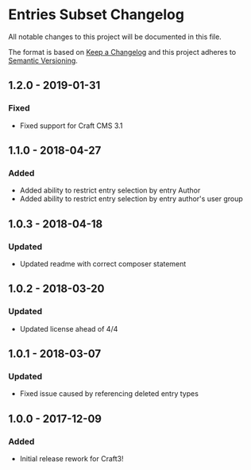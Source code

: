 # Entries Subset Changelog

All notable changes to this project will be documented in this file.

The format is based on [Keep a Changelog](http://keepachangelog.com/) and this project adheres to [Semantic Versioning](http://semver.org/).

## 1.2.0 - 2019-01-31
### Fixed
- Fixed support for Craft CMS 3.1

## 1.1.0 - 2018-04-27
### Added
- Added ability to restrict entry selection by entry Author
- Added ability to restrict entry selection by entry author's user group

## 1.0.3 - 2018-04-18
### Updated
- Updated readme with correct composer statement

## 1.0.2 - 2018-03-20
### Updated
- Updated license ahead of 4/4

## 1.0.1 - 2018-03-07
### Updated
- Fixed issue caused by referencing deleted entry types

## 1.0.0 - 2017-12-09
### Added
- Initial release rework for Craft3!
